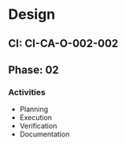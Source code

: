 # Design

## CI: CI-CA-O-002-002
## Phase: 02

### Activities
- Planning
- Execution
- Verification
- Documentation

